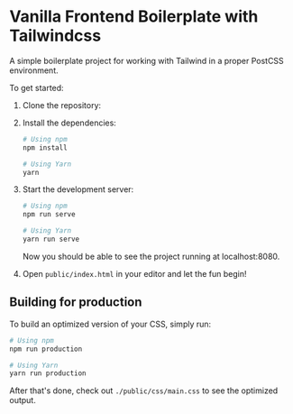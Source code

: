 # Vanilla Frontend Boilerplate with Tailwindcss

A simple boilerplate project for working with Tailwind in a proper PostCSS environment.

To get started:

1. Clone the repository:

2. Install the dependencies:

    ```bash
    # Using npm
    npm install

    # Using Yarn
    yarn
    ```

3. Start the development server:

    ```bash
    # Using npm
    npm run serve

    # Using Yarn
    yarn run serve
    ```

    Now you should be able to see the project running at localhost:8080.

4. Open `public/index.html` in your editor and let the fun begin!

## Building for production

To build an optimized version of your CSS, simply run:

```bash
# Using npm
npm run production

# Using Yarn
yarn run production
```

After that's done, check out `./public/css/main.css` to see the optimized output.
